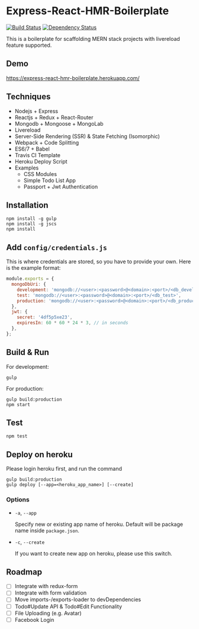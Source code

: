 # Express-React-HMR-Boilerplate

[![Build Status](https://travis-ci.org/gocreating/express-react-hmr-boilerplate.svg?branch=master)](https://travis-ci.org/gocreating/express-react-hmr-boilerplate)
[![Dependency Status](https://david-dm.org/gocreating/express-react-hmr-boilerplate.svg)](https://david-dm.org/gocreating/express-react-hmr-boilerplate)

This is a boilerplate for scaffolding MERN stack projects with livereload feature supported.

## Demo

<https://express-react-hmr-boilerplate.herokuapp.com/>

## Techniques

- Nodejs + Express
- Reactjs + Redux + React-Router
- Mongodb + Mongoose + MongoLab
- Livereload
- Server-Side Rendering (SSR) & State Fetching (Isomorphic)
- Webpack + Code Splitting
- ES6/7 + Babel
- Travis CI Template
- Heroku Deploy Script
- Examples
  - CSS Modules
  - Simple Todo List App
  - Passport + Jwt Authentication

## Installation

```
npm install -g gulp
npm install -g jscs
npm install
```

## Add `config/credentials.js`

This is where credentials are stored, so you have to provide your own. Here is the example format:

```js
module.exports = {
  mongoDbUri: {
    development: 'mongodb://<user>:<password>@<domain>:<port>/<db_development>',
    test: 'mongodb://<user>:<password>@<domain>:<port>/<db_test>',
    production: 'mongodb://<user>:<password>@<domain>:<port>/<db_production>',
  },
  jwt: {
    secret: '4df5p5xe23',
    expiresIn: 60 * 60 * 24 * 3, // in seconds
  },
};
```

## Build & Run

For development:
```
gulp
```

For production:
```
gulp build:production
npm start
```

## Test

```
npm test
```

## Deploy on heroku

Please login heroku first, and run the command

```
gulp build:production
gulp deploy [--app=<heroku_app_name>] [--create]
```

### Options

- `-a`, `--app`

  Specify new or existing app name of heroku. Default will be package name inside `package.json`.

- `-c`, `--create`

  If you want to create new app on heroku, please use this switch.

## Roadmap

- [ ] Integrate with redux-form
- [ ] Integrate with form validation
- [ ] Move imports-/exports-loader to devDependencies
- [ ] Todo#Update API & Todo#Edit Functionality
- [ ] File Uploading (e.g. Avatar)
- [ ] Facebook Login
